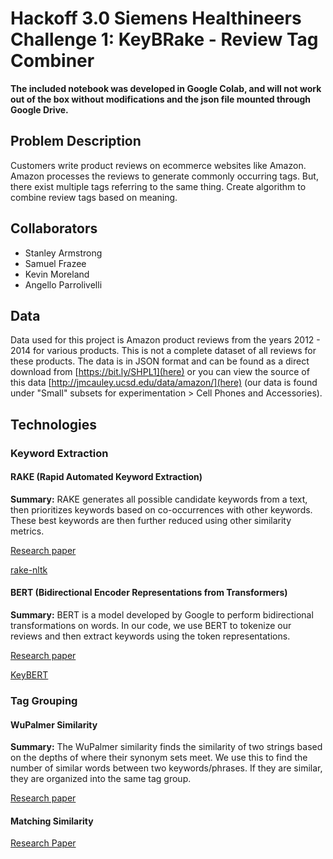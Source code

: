 # Hackoff 3.0 Siemens Healthineers Challenge 1: KeyBRake - Review Tag Combiner

**The included notebook was developed in Google Colab, and will not work out of the box without modifications and the json file mounted through Google Drive.**

## Problem Description
Customers write product reviews on ecommerce websites like Amazon. Amazon processes the reviews to generate commonly occurring tags. But, there exist multiple tags referring to the same thing. Create algorithm to combine review tags based on meaning.

## Collaborators
* Stanley Armstrong
* Samuel Frazee
* Kevin Moreland
* Angello Parrolivelli

## Data

Data used for this project is Amazon product reviews from the years 2012 - 2014 for various products. This is not a complete dataset of all reviews for these products. The data is in JSON format and can be found as a direct download from [https://bit.ly/SHPL1](here) or you can view the source of this data [http://jmcauley.ucsd.edu/data/amazon/](here) (our data is found under "Small" subsets for experimentation > Cell Phones and Accessories).

## Technologies

### Keyword Extraction

#### RAKE (Rapid Automated Keyword Extraction)

**Summary:** RAKE generates all possible candidate keywords from a text, then prioritizes keywords based on co-occurrences with other keywords. These best keywords are then further reduced using other similarity metrics.

[Research paper](https://www.researchgate.net/publication/227988510_Automatic_Keyword_Extraction_from_Individual_Documents)

[rake-nltk](https://pypi.org/project/rake-nltk/)

#### BERT (Bidirectional Encoder Representations from Transformers)

**Summary:** BERT is a model developed by Google to perform bidirectional transformations on words. In our code, we use BERT to tokenize our reviews and then extract keywords using the token representations.

[Research paper](https://arxiv.org/abs/1810.04805)

[KeyBERT](https://github.com/MaartenGr/KeyBERT)

### Tag Grouping

#### WuPalmer Similarity

**Summary:** The WuPalmer similarity finds the similarity of two strings based on the depths of where their synonym sets meet. We use this to find the number of similar words between two keywords/phrases. If they are similar, they are organized into the same tag group.

[Research paper](https://arxiv.org/abs/cmp-lg/9406033)

#### Matching Similarity
[Research Paper](http://www.cs.joensuu.fi/pages/rezaei/MatchingSimilarity_SSPR2014.pdf)
